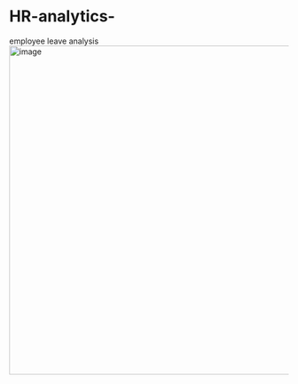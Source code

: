 # HR-analytics-
employee leave analysis 
<img width="592" alt="image" src="https://github.com/manojkumarnarsingoju/HR-analytics-/assets/115079495/6dea8adf-50d8-4bd6-ba6f-58c3f005ce28">
